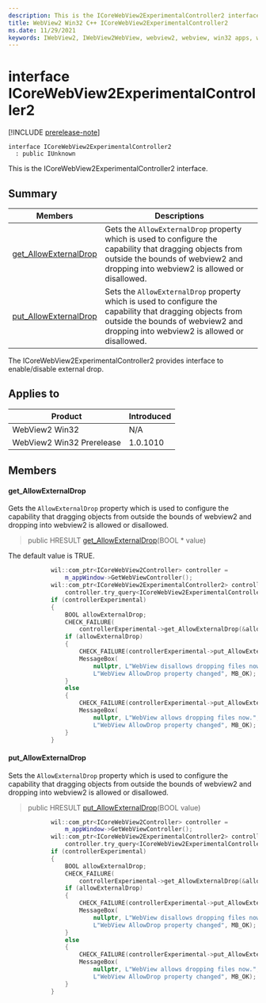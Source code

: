 ```yaml
---
description: This is the ICoreWebView2ExperimentalController2 interface.
title: WebView2 Win32 C++ ICoreWebView2ExperimentalController2
ms.date: 11/29/2021
keywords: IWebView2, IWebView2WebView, webview2, webview, win32 apps, win32, edge, ICoreWebView2, ICoreWebView2Controller, browser control, edge html, ICoreWebView2ExperimentalController2
---
```


# interface ICoreWebView2ExperimentalController2

[!INCLUDE [prerelease-note](../includes/prerelease-note.md)]

```
interface ICoreWebView2ExperimentalController2
  : public IUnknown
```

This is the ICoreWebView2ExperimentalController2 interface.

## Summary

 Members                        | Descriptions
--------------------------------|---------------------------------------------
[get_AllowExternalDrop](#get_allowexternaldrop) | Gets the `AllowExternalDrop` property which is used to configure the capability that dragging objects from outside the bounds of webview2 and dropping into webview2 is allowed or disallowed.
[put_AllowExternalDrop](#put_allowexternaldrop) | Sets the `AllowExternalDrop` property which is used to configure the capability that dragging objects from outside the bounds of webview2 and dropping into webview2 is allowed or disallowed.

The ICoreWebView2ExperimentalController2 provides interface to enable/disable external drop.

## Applies to

Product                         | Introduced
--------------------------------|---------------------------------------------
WebView2 Win32            |    N/A
WebView2 Win32 Prerelease |    1.0.1010

## Members

#### get_AllowExternalDrop

Gets the `AllowExternalDrop` property which is used to configure the capability that dragging objects from outside the bounds of webview2 and dropping into webview2 is allowed or disallowed.

> public HRESULT [get_AllowExternalDrop](#get_allowexternaldrop)(BOOL * value)

The default value is TRUE.

```cpp
            wil::com_ptr<ICoreWebView2Controller> controller =
                m_appWindow->GetWebViewController();
            wil::com_ptr<ICoreWebView2ExperimentalController2> controllerExperimental =
                controller.try_query<ICoreWebView2ExperimentalController2>();
            if (controllerExperimental)
            {
                BOOL allowExternalDrop;
                CHECK_FAILURE(
                    controllerExperimental->get_AllowExternalDrop(&allowExternalDrop));
                if (allowExternalDrop)
                {
                    CHECK_FAILURE(controllerExperimental->put_AllowExternalDrop(FALSE));
                    MessageBox(
                        nullptr, L"WebView disallows dropping files now.",
                        L"WebView AllowDrop property changed", MB_OK);
                }
                else
                {
                    CHECK_FAILURE(controllerExperimental->put_AllowExternalDrop(TRUE));
                    MessageBox(
                        nullptr, L"WebView allows dropping files now.",
                        L"WebView AllowDrop property changed", MB_OK);
                }
            }
```

#### put_AllowExternalDrop

Sets the `AllowExternalDrop` property which is used to configure the capability that dragging objects from outside the bounds of webview2 and dropping into webview2 is allowed or disallowed.

> public HRESULT [put_AllowExternalDrop](#put_allowexternaldrop)(BOOL value)

```cpp
            wil::com_ptr<ICoreWebView2Controller> controller =
                m_appWindow->GetWebViewController();
            wil::com_ptr<ICoreWebView2ExperimentalController2> controllerExperimental =
                controller.try_query<ICoreWebView2ExperimentalController2>();
            if (controllerExperimental)
            {
                BOOL allowExternalDrop;
                CHECK_FAILURE(
                    controllerExperimental->get_AllowExternalDrop(&allowExternalDrop));
                if (allowExternalDrop)
                {
                    CHECK_FAILURE(controllerExperimental->put_AllowExternalDrop(FALSE));
                    MessageBox(
                        nullptr, L"WebView disallows dropping files now.",
                        L"WebView AllowDrop property changed", MB_OK);
                }
                else
                {
                    CHECK_FAILURE(controllerExperimental->put_AllowExternalDrop(TRUE));
                    MessageBox(
                        nullptr, L"WebView allows dropping files now.",
                        L"WebView AllowDrop property changed", MB_OK);
                }
            }
```

